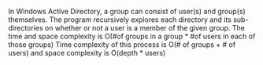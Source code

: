 In Windows Active Directory, a group can consist of user(s) and group(s) themselves. The program recursively explores each directory and its sub-directories on whether or not a user is a member of the given group. The time and space complexity is O(#of groups in a group * #of users in each of those groups)
Time complexity of this process is O(# of groups + # of users) and space complexity is O(depth * users)

